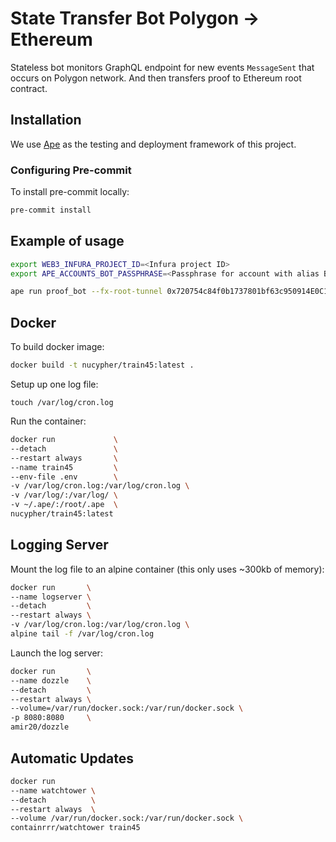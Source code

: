# State Transfer Bot Polygon → Ethereum

Stateless bot monitors GraphQL endpoint for new events `MessageSent` that occurs on Polygon network. And then transfers proof to Ethereum root contract.

## Installation

We use [Ape](https://docs.apeworx.io/ape/stable/index.html) as the testing and deployment framework of this project.

### Configuring Pre-commit

To install pre-commit locally:

```bash
pre-commit install
```

## Example of usage

```bash
export WEB3_INFURA_PROJECT_ID=<Infura project ID>
export APE_ACCOUNTS_BOT_PASSPHRASE=<Passphrase for account with alias BOT>

ape run proof_bot --fx-root-tunnel 0x720754c84f0b1737801bf63c950914E0C1d4aCa2 --graphql-endpoint https://api.studio.thegraph.com/query/24143/polygonchildmumbai/version/latest --proof-generator https://proof-generator.polygon.technology/api/v1/mumbai/exit-payload/ --network :goerli:infura --account BOT
```


## Docker

To build docker image:

```bash
docker build -t nucypher/train45:latest .
```

Setup up one log file:

```
touch /var/log/cron.log
```

Run the container:

```bash
docker run             \
--detach               \
--restart always       \
--name train45         \
--env-file .env        \
-v /var/log/cron.log:/var/log/cron.log \
-v /var/log/:/var/log/ \
-v ~/.ape/:/root/.ape  \
nucypher/train45:latest
```

## Logging Server 

Mount the log file to an alpine container (this only uses ~300kb of memory):

```bash
docker run       \
--name logserver \
--detach         \
--restart always \
-v /var/log/cron.log:/var/log/cron.log \
alpine tail -f /var/log/cron.log

```

Launch the log server:

```bash
docker run       \
--name dozzle    \
--detach         \
--restart always \
--volume=/var/run/docker.sock:/var/run/docker.sock \
-p 8080:8080     \
amir20/dozzle
```

## Automatic Updates

```bash
docker run 
--name watchtower \
--detach          \
--restart always  \
--volume /var/run/docker.sock:/var/run/docker.sock \
containrrr/watchtower train45
```
